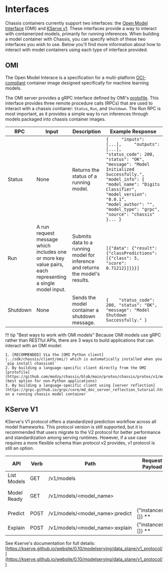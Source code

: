 # Interfaces

Chassis containers currently support two interfaces: the [Open Model Interface](https://modzy.github.io/openmodelinterface/) (OMI) and [KServe v1](https://kserve.github.io/website/0.10/modelserving/data_plane/v1_protocol/). These interfaces provide a way to interact with containerized models, primarily for running inferences. When building a model container with Chassis, you can specify which of these two interfaces you wish to use. Below you'll find more information about how to interact with model containers using each type of interface provided.

## OMI
The Open Model Interace is a specification for a multi-platform [OCI-compliant](https://opencontainers.org) container image designed specifically for machine learning models.

The OMI server provides a gRPC interface defined by OMI's [protofile](../protos/chassis/protos/v1/model.proto). This interface provides three remote procedure calls (RPCs) that are used to interact with a chassis contianer: `Status`, `Run`, and `Shutdown`. The Run RPC is most important, as it provides a simple way to run inferences through models packaged into chassis container images.

| RPC      | Input                                                                                                     | Description                                                                    | Example Response                                                                                                                                                                                                                                                                                                                             |
|----------|-----------------------------------------------------------------------------------------------------------|--------------------------------------------------------------------------------|----------------------------------------------------------------------------------------------------------------------------------------------------------------------------------------------------------------------------------------------------------------------------------------------------------------------------------------------|
| Status   | None                                                                                                      | Returns the status of a running model.                                         | ```{     "inputs": [...],     "outputs": [...],     "status_code": 200,     "status": "OK",     "message": "Model Initialized Successfully.",     "model_info": {         "model_name": "Digits Classifier",         "model_version": "0.0.1",         "model_author": "",         "model_type": "grpc",         "source": "chassis"     }... }``` |
| Run      | A run request message which includes one or more key value pairs, each representing a single model input. | Submits data to a running model for inference and returns the model's results. | ```[{"data": {"result": {"classPredictions": [{"class": 5, "score": 0.71212}]}}}]```                                                                                                                                                                                                                                                               |
| Shutdown | None                                                                                                      | Sends the model container a shutdown message.                                  | ```{    "status_code": 200, "status": "OK", "message": "Model Shutdown Successfully." }```                                                                                                                                                                                                                                                         |

!!! tip "Best ways to work with OMI models"
    Because OMI models use gRPC rather than RESTful APIs, there are 3 ways to build applications that can interact with an OMI model:

    1. [RECOMMENDED] Via the [OMI Python client](../sdk/chassis/client/omi/) which is automatically installed when you `pip install chassisml`
    2. By building a language-specific client directly from the OMI [protofile](https://github.com/modzy/chassis/blob/main/protos/chassis/protos/v1/model.proto) (best option for non-Python applications)
    3. By building a language-specific client using [server reflection](https://grpc.github.io/grpc/core/md_doc_server_reflection_tutorial.html) on a running chassis model container


## KServe V1
KServe's V1 protocol offers a standardized prediction workflow across all model frameworks. This protocol version is still supported, but it is recommended that users migrate to the V2 protocol for better performance and standardization among serving runtimes. However, if a use case requires a more flexible schema than protocol v2 provides, v1 protocol is still an option.

| API         | Verb | Path                            | Request Payload      | Response Payload                        |
|-------------|------|---------------------------------|----------------------|-----------------------------------------|
| List Models | GET  | /v1/models                      |                      | {"models": [<model_name>]}              |
| Model Ready | GET  | /v1/models/<model_name>         |                      | {"name": <model_name>,"ready": $bool}   |
| Predict     | POST | /v1/models/<model_name>:predict | {"instances": []} ** | {"predictions": []}                     |
| Explain     | POST | /v1/models/<model_name>:explain | {"instances": []} ** | {"predictions": [], "explanations": []} |

See Kserve's documentation for full details:
[https://kserve.github.io/website/0.10/modelserving/data_plane/v1_protocol/](https://kserve.github.io/website/0.10/modelserving/data_plane/v1_protocol/)